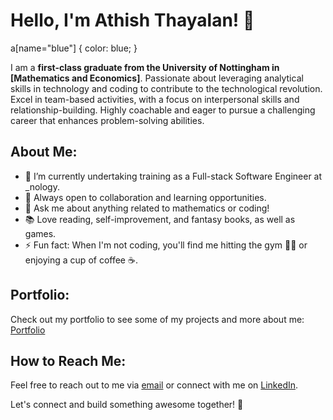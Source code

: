 # Hello, I'm Athish Thayalan! 👋

a[name="blue"] {
    color: blue;
}

I am a **first-class graduate from the University of Nottingham in [Mathematics and Economics]**. Passionate about leveraging analytical skills in technology and coding to contribute to the technological revolution. Excel in team-based activities, with a focus on interpersonal skills and relationship-building. Highly coachable and eager to pursue a challenging career that enhances problem-solving abilities.

## About Me:
- 🔭 I’m currently undertaking training as a Full-stack Software Engineer at _nology.
- 👯 Always open to collaboration and learning opportunities.
- 💬 Ask me about anything related to mathematics or coding!
- 📚 Love reading, self-improvement, and fantasy books, as well as games.
- ⚡ Fun fact: When I'm not coding, you'll find me hitting the gym 🏋🏿 or enjoying a cup of coffee ☕.

## Portfolio:
Check out my portfolio to see some of my projects and more about me: [Portfolio](https://athishthayalan.github.io/portfolio/)

## How to Reach Me:
Feel free to reach out to me via [email](mailto:tathish@hotmail.co.uk) or connect with me on [LinkedIn](https://www.linkedin.com/in/athish-thayalan-1182b81b7/).

Let's connect and build something awesome together! 🚀
